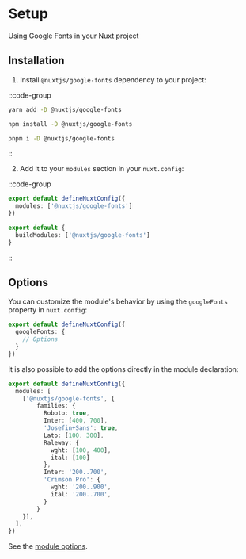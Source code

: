 # Setup

Using Google Fonts in your Nuxt project

## Installation

1. Install `@nuxtjs/google-fonts` dependency to your project:

::code-group

```bash [yarn]
yarn add -D @nuxtjs/google-fonts
```

```bash [npm]
npm install -D @nuxtjs/google-fonts
```

```sh [pnpm]
pnpm i -D @nuxtjs/google-fonts
```

::

2. Add it to your `modules` section in your `nuxt.config`:

::code-group
```ts [nuxt.config (Nuxt 3)]
export default defineNuxtConfig({
  modules: ['@nuxtjs/google-fonts']
})
```

```ts [nuxt.config (Nuxt 2)]
export default {
  buildModules: ['@nuxtjs/google-fonts']
}
```
::

## Options

You can customize the module's behavior by using the `googleFonts` property in `nuxt.config`:

```ts [nuxt.config]
export default defineNuxtConfig({
  googleFonts: {
    // Options
  }
})
```

It is also possible to add the options directly in the module declaration:

```ts [nuxt.config]
export default defineNuxtConfig({
  modules: [
    ['@nuxtjs/google-fonts', {
        families: {
          Roboto: true,
          Inter: [400, 700],
          'Josefin+Sans': true,
          Lato: [100, 300],
          Raleway: {
            wght: [100, 400],
            ital: [100]
          },
          Inter: '200..700',
          'Crimson Pro': {
            wght: '200..900',
            ital: '200..700',
          }
        }
    }],
  ],
})
```

See the [module options](/getting-started/options).
